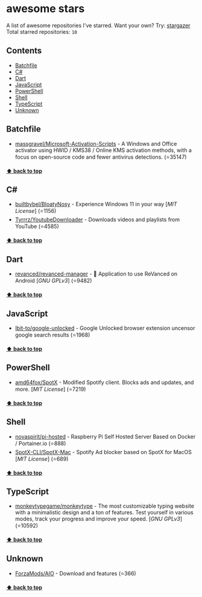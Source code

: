 # awesome stars

A list of awesome repositories I've starred. Want your own? Try: [stargazer](https://github.com/rverst/stargazer)  
Total starred repositories: `10`
## Contents

  - [Batchfile](#batchfile)
  - [C#](#c)
  - [Dart](#dart)
  - [JavaScript](#javascript)
  - [PowerShell](#powershell)
  - [Shell](#shell)
  - [TypeScript](#typescript)
  - [Unknown](#unknown)



## Batchfile

  - [massgravel/Microsoft-Activation-Scripts](https://github.com/massgravel/Microsoft-Activation-Scripts) - A Windows and Office activator using HWID / KMS38 / Online KMS activation methods, with a focus on open-source code and fewer antivirus detections. (⭐️35147) 

**[⬆ back to top](#contents)**

## C#

  - [builtbybel/BloatyNosy](https://github.com/builtbybel/BloatyNosy) - Experience Windows 11 in your way \[*MIT License*\] (⭐️1156)
  - [Tyrrrz/YoutubeDownloader](https://github.com/Tyrrrz/YoutubeDownloader) - Downloads videos and playlists from YouTube (⭐️4585) 

**[⬆ back to top](#contents)**

## Dart

  - [revanced/revanced-manager](https://github.com/revanced/revanced-manager) - 💊 Application to use ReVanced on Android  \[*GNU GPLv3*\] (⭐️9482) 

**[⬆ back to top](#contents)**

## JavaScript

  - [Ibit-to/google-unlocked](https://github.com/Ibit-to/google-unlocked) - Google Unlocked browser extension uncensor google search results (⭐️1968) 

**[⬆ back to top](#contents)**

## PowerShell

  - [amd64fox/SpotX](https://github.com/amd64fox/SpotX) - Modified Spotify client. Blocks ads and updates, and more. \[*MIT License*\] (⭐️7219) 

**[⬆ back to top](#contents)**

## Shell

  - [novaspirit/pi-hosted](https://github.com/novaspirit/pi-hosted) - Raspberry Pi Self Hosted Server Based on Docker / Portainer.io (⭐️888)
  - [SpotX-CLI/SpotX-Mac](https://github.com/SpotX-CLI/SpotX-Mac) - Spotify Ad blocker based on SpotX for MacOS \[*MIT License*\] (⭐️689) 

**[⬆ back to top](#contents)**

## TypeScript

  - [monkeytypegame/monkeytype](https://github.com/monkeytypegame/monkeytype) - The most customizable typing website with a minimalistic design and a ton of features. Test yourself in various modes, track your progress and improve your speed. \[*GNU GPLv3*\] (⭐️10592) 

**[⬆ back to top](#contents)**

## Unknown

  - [ForzaMods/AIO](https://github.com/ForzaMods/AIO) - Download and features (⭐️366) 

**[⬆ back to top](#contents)**

